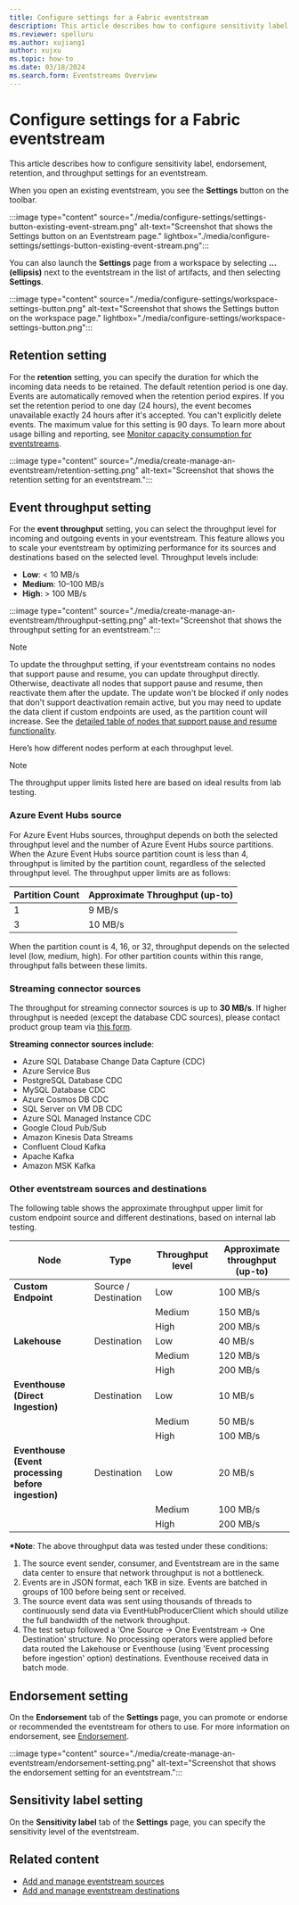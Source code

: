```yaml
---
title: Configure settings for a Fabric eventstream
description: This article describes how to configure sensitivity label, endorsement, retention, and throughput settings for an eventstream. 
ms.reviewer: spelluru
ms.author: xujiang1
author: xujxu
ms.topic: how-to
ms.date: 03/18/2024
ms.search.form: Eventstreams Overview
---
```


# Configure settings for a Fabric eventstream
This article describes how to configure sensitivity label, endorsement, retention, and throughput settings for an eventstream. 

When you open an existing eventstream, you see the **Settings** button on the toolbar.

:::image type="content" source="./media/configure-settings/settings-button-existing-event-stream.png" alt-text="Screenshot that shows the Settings button on an Eventstream page." lightbox="./media/configure-settings/settings-button-existing-event-stream.png":::

You can also launch the **Settings** page from a workspace by selecting **...(ellipsis)** next to the eventstream in the list of artifacts, and then selecting **Settings**.

:::image type="content" source="./media/configure-settings/workspace-settings-button.png" alt-text="Screenshot that shows the Settings button on the workspace page." lightbox="./media/configure-settings/workspace-settings-button.png":::

## Retention setting
For the **retention** setting, you can specify the duration for which the incoming data needs to be retained. The default retention period is one day. Events are automatically removed when the retention period expires. If you set the retention period to one day (24 hours), the event becomes unavailable exactly 24 hours after it's accepted. You can't explicitly delete events. The maximum value for this setting is 90 days. To learn more about usage billing and reporting, see [Monitor capacity consumption for eventstreams](monitor-capacity-consumption.md).

:::image type="content" source="./media/create-manage-an-eventstream/retention-setting.png" alt-text="Screenshot that shows the retention setting for an eventstream.":::

## Event throughput setting

For the **event throughput** setting, you can select the throughput level for incoming and outgoing events in your eventstream. This feature allows you to scale your eventstream by optimizing performance for its sources and destinations based on the selected level. Throughput levels include:
- **Low**: < 10 MB/s  
- **Medium**: 10–100 MB/s  
- **High**: > 100 MB/s  

:::image type="content" source="./media/create-manage-an-eventstream/throughput-setting.png" alt-text="Screenshot that shows the throughput setting for an eventstream.":::

> [!NOTE]
> To update the throughput setting, if your eventstream contains no nodes that support pause and resume, you can update throughput directly. Otherwise, deactivate all nodes that support pause and resume, then reactivate them after the update. The update won't be blocked if only nodes that don't support deactivation remain active, but you may need to update the data client if custom endpoints are used, as the partition count will increase. See the [detailed table of  nodes that support pause and resume functionality](pause-resume-data-streams.md#activating-or-deactivating-a-node-using-the-switch-toggle).

Here’s how different nodes perform at each throughput level.

> [!NOTE]
> The throughput upper limits listed here are based on ideal results from lab testing. 

### Azure Event Hubs source

For Azure Event Hubs sources, throughput depends on both the selected throughput level and the number of Azure Event Hubs source partitions. When the Azure Event Hubs source partition count is less than 4, throughput is limited by the partition count, regardless of the selected throughput level. The throughput upper limits are as follows:

| Partition Count | Approximate Throughput (up-to) |
|-----------------|-----------------|
| 1               | 9 MB/s            |
| 3               | 10 MB/s           |

When the partition count is 4, 16, or 32, throughput depends on the selected level (low, medium, high). For other partition counts within this range, throughput falls between these limits.

### Streaming connector sources

The throughput for streaming connector sources is up to **30 MB/s**. If higher throughput is needed (except the database CDC sources), please contact product group team via [this form](https://aka.ms/EventStreamsConnThroughputRequest).

**Streaming connector sources include**:
- Azure SQL Database Change Data Capture (CDC)
- Azure Service Bus
- PostgreSQL Database CDC
- MySQL Database CDC
- Azure Cosmos DB CDC
- SQL Server on VM DB CDC
- Azure SQL Managed Instance CDC
- Google Cloud Pub/Sub
- Amazon Kinesis Data Streams
- Confluent Cloud Kafka
- Apache Kafka
- Amazon MSK Kafka

### Other eventstream sources and destinations
The following table shows the approximate throughput upper limit for custom endpoint source and different destinations, based on internal lab testing.

| Node                       |  Type        | Throughput level | Approximate throughput (up-to)   |
|----------------------------|--------------|------------------|-----------------------|
| **Custom Endpoint**        | Source / Destination      | Low              | 100 MB/s             |
|                            |              | Medium           | 150 MB/s             |
|                            |              | High             | 200 MB/s             |
| **Lakehouse**              | Destination  | Low              | 40 MB/s              |
|                            |              | Medium           | 120 MB/s             |
|                            |              | High             | 200 MB/s             |
| **Eventhouse (Direct Ingestion)** | Destination | Low       | 10 MB/s              |
|                            |              | Medium           | 50 MB/s              |
|                            |              | High             | 100 MB/s             |
| **Eventhouse (Event processing before ingestion)** | Destination | Low       | 20 MB/s              |
|                            |              | Medium           | 100 MB/s             |
|                            |              | High             | 200 MB/s             |

**\*Note**: The above throughput data was tested under these conditions:

1. The source event sender, consumer, and Eventstream are in the same data center to ensure that network throughput is not a bottleneck.
1. Events are in JSON format, each 1KB in size. Events are batched in groups of 100 before being sent or received.
1. The source event data was sent using thousands of threads to continuously send data via EventHubProducerClient which should utilize the full bandwidth of the network throughput.
1. The test setup followed a 'One Source → One Eventstream → One Destination' structure. No processing operators were applied before data routed the Lakehouse or Eventhouse (using 'Event processing before ingestion' option) destinations. Eventhouse received data in batch mode.



## Endorsement setting
On the **Endorsement** tab of the **Settings** page, you can promote or endorse or recommended the eventstream for others to use. For more information on endorsement, see [Endorsement](/fabric/governance/endorsement-overview).

:::image type="content" source="./media/create-manage-an-eventstream/endorsement-setting.png" alt-text="Screenshot that shows the endorsement setting for an eventstream.":::

## Sensitivity label setting
On the **Sensitivity label** tab of the **Settings** page, you can specify the sensitivity level of the eventstream. 

## Related content

- [Add and manage eventstream sources](./add-manage-eventstream-sources.md)
- [Add and manage eventstream destinations](./add-manage-eventstream-destinations.md)
